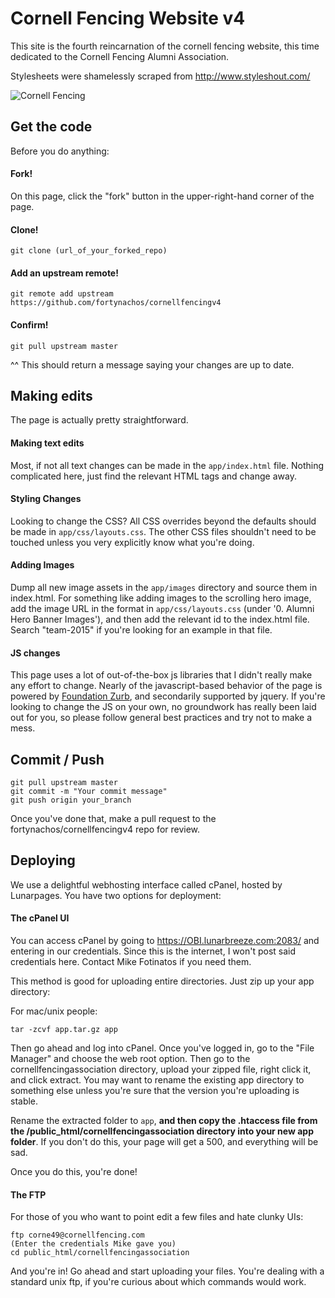 Cornell Fencing Website v4
=========================

This site is the fourth reincarnation of the cornell fencing website, this time dedicated to the Cornell Fencing Alumni Association.

Stylesheets were shamelessly scraped from http://www.styleshout.com/

![Cornell Fencing](https://camperregsecure.com/cornellcampslogin/css/cornell-logo.png "Cornell Fencing")

## Get the code
Before you do anything:

#### Fork!
On this page, click the "fork" button in the upper-right-hand corner of the page.

#### Clone!
```
git clone (url_of_your_forked_repo)
```

#### Add an upstream remote!
```
git remote add upstream https://github.com/fortynachos/cornellfencingv4
```

#### Confirm!
```
git pull upstream master
```
^^ This should return a message saying your changes are up to date.

## Making edits
The page is actually pretty straightforward.  

#### Making text edits
Most, if not all text changes can be made in the ```app/index.html``` file.  Nothing complicated here, just find the relevant HTML tags and change away.

#### Styling Changes
Looking to change the CSS?  All CSS overrides beyond the defaults should be made in ```app/css/layouts.css```.  The other CSS files shouldn't need to be touched unless you very explicitly know what you're doing.

#### Adding Images
Dump all new image assets in the ```app/images``` directory and source them in index.html.  For something like adding images to the scrolling hero image, add the image URL in the format in ```app/css/layouts.css``` (under '0. Alumni Hero Banner Images'), and then add the relevant id to the index.html file.  Search "team-2015" if you're looking for an example in that file.  

#### JS changes
This page uses a lot of out-of-the-box js libraries that I didn't really make any effort to change.  Nearly of the javascript-based behavior of the page is powered by [Foundation Zurb](https://foundation.zurb.com), and secondarily supported by jquery.  If you're looking to change the JS on your own, no groundwork has really been laid out for you, so please follow general best practices and try not to make a mess.

## Commit / Push
```
git pull upstream master
git commit -m "Your commit message"
git push origin your_branch
```

Once you've done that, make a pull request to the fortynachos/cornellfencingv4 repo for review.

## Deploying
We use a delightful webhosting interface called cPanel, hosted by Lunarpages.  You have two options for deployment:

#### The cPanel UI
You can access cPanel by going to https://OBI.lunarbreeze.com:2083/ and entering in our credentials.  Since this is the internet, I won't post said credentials here.  Contact Mike Fotinatos if you need them.  

This method is good for uploading entire directories.  Just zip up your app directory:

For mac/unix people:
```
tar -zcvf app.tar.gz app
```

Then go ahead and log into cPanel.  Once you've logged in, go to the "File Manager" and choose the web root option. Then go to the cornellfencingassociation directory, upload your zipped file, right click it, and click extract.  You may want to rename the existing app directory to something else unless you're sure that the version you're uploading is stable.

Rename the extracted folder to ```app```, **and then copy the .htaccess file from the /public_html/cornellfencingassociation directory into your new app folder**.  If you don't do this, your page will get a 500, and everything will be sad.

Once you do this, you're done!

#### The FTP

For those of you who want to point edit a few files and hate clunky UIs:
```
ftp corne49@cornellfencing.com
(Enter the credentials Mike gave you)
cd public_html/cornellfencingassociation
```

And you're in!  Go ahead and start uploading your files.  You're dealing with a standard unix ftp, if you're curious about which commands would work.
